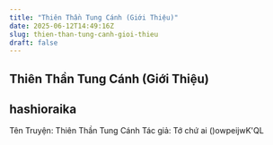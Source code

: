 ```yaml
---
title: "Thiên Thần Tung Cánh (Giới Thiệu)"
date: 2025-06-12T14:49:16Z
slug: thien-than-tung-canh-gioi-thieu
draft: false
---
```


## Thiên Thần Tung Cánh (Giới Thiệu)

## hashioraika

Tên Truyện: Thiên Thần Tung Cánh
Tác giả: Tớ chứ ai ()owpeijwK'QL